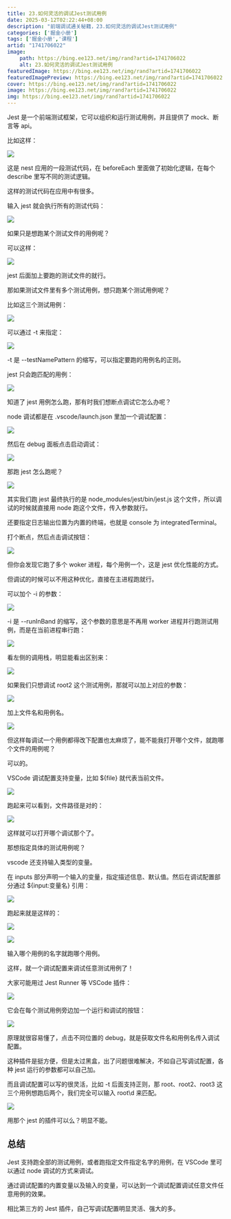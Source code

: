 ```yaml
---
title: 23.如何灵活的调试Jest测试用例
date: 2025-03-12T02:22:44+08:00
description: "前端调试通关秘籍，23.如何灵活的调试Jest测试用例"
categories: ['掘金小册']
tags: ['掘金小册','课程']
artid: "1741706022"
image:
    path: https://bing.ee123.net/img/rand?artid=1741706022
    alt: 23.如何灵活的调试Jest测试用例
featuredImage: https://bing.ee123.net/img/rand?artid=1741706022
featuredImagePreview: https://bing.ee123.net/img/rand?artid=1741706022
cover: https://bing.ee123.net/img/rand?artid=1741706022
image: https://bing.ee123.net/img/rand?artid=1741706022
img: https://bing.ee123.net/img/rand?artid=1741706022
---
```


Jest 是一个前端测试框架，它可以组织和运行测试用例，并且提供了 mock、断言等 api。

比如这样：

![](https://p1-juejin.byteimg.com/tos-cn-i-k3u1fbpfcp/a28a30af5f7b492a81a00cd5e814cefb~tplv-k3u1fbpfcp-watermark.image?)

这是 nest 应用的一段测试代码，在 beforeEach 里面做了初始化逻辑，在每个 describe 里写不同的测试逻辑。

这样的测试代码在应用中有很多。

输入 jest 就会执行所有的测试代码：

![](https://p1-juejin.byteimg.com/tos-cn-i-k3u1fbpfcp/cd88f619c4424ac39ac698a07a8dd305~tplv-k3u1fbpfcp-watermark.image?)

如果只是想跑某个测试文件的用例呢？

可以这样：

![](https://p9-juejin.byteimg.com/tos-cn-i-k3u1fbpfcp/67295d61a4ad4cf687e3ccb02d9e4bce~tplv-k3u1fbpfcp-watermark.image?)

jest 后面加上要跑的测试文件的就行。

那如果测试文件里有多个测试用例，想只跑某个测试用例呢？

比如这三个测试用例：

![](https://p6-juejin.byteimg.com/tos-cn-i-k3u1fbpfcp/a8cfeaea9640489aba10ad52f5fd8d64~tplv-k3u1fbpfcp-watermark.image?)

可以通过 -t 来指定：

![](https://p9-juejin.byteimg.com/tos-cn-i-k3u1fbpfcp/beeef0dae2174ffd9186c40e8c839e13~tplv-k3u1fbpfcp-watermark.image?)

-t 是 --testNamePattern 的缩写，可以指定要跑的用例名的正则。

jest 只会跑匹配的用例：

![](https://p9-juejin.byteimg.com/tos-cn-i-k3u1fbpfcp/ec14e8f0bad84898abd593a3f83c23c4~tplv-k3u1fbpfcp-watermark.image?)

知道了 jest 用例怎么跑，那有时我们想断点调试它怎么办呢？

node 调试都是在 .vscode/launch.json 里加一个调试配置：

![](https://p3-juejin.byteimg.com/tos-cn-i-k3u1fbpfcp/fb12da71662a44f09c2041812db207dc~tplv-k3u1fbpfcp-watermark.image?)

然后在 debug 面板点击启动调试：

![](https://p1-juejin.byteimg.com/tos-cn-i-k3u1fbpfcp/ab6c941fff5e4df8ba65c64d0a46195c~tplv-k3u1fbpfcp-watermark.image?)

那跑 jest 怎么跑呢？

![](https://p6-juejin.byteimg.com/tos-cn-i-k3u1fbpfcp/b04abfc06b3b45adb35299f77105c1a3~tplv-k3u1fbpfcp-watermark.image?)

其实我们跑 jest 最终执行的是 node_modules/jest/bin/jest.js 这个文件，所以调试的时候就直接用 node 跑这个文件，传入参数就行。

还要指定日志输出位置为内置的终端，也就是 console 为 integratedTerminal。

打个断点，然后点击调试按钮：

![](https://p9-juejin.byteimg.com/tos-cn-i-k3u1fbpfcp/499ff276873243a18e17ec1e799edb16~tplv-k3u1fbpfcp-watermark.image?)

但你会发现它跑了多个 woker 进程，每个用例一个，这是 jest 优化性能的方式。

但调试的时候可以不用这种优化，直接在主进程跑就行。

可以加个 -i 的参数：

![](https://p1-juejin.byteimg.com/tos-cn-i-k3u1fbpfcp/298ca4bd827a42f7b260fcfa25340f00~tplv-k3u1fbpfcp-watermark.image?)

-i 是 --runInBand 的缩写，这个参数的意思是不再用 worker 进程并行跑测试用例，而是在当前进程串行跑：

![](https://p6-juejin.byteimg.com/tos-cn-i-k3u1fbpfcp/906f300287d74da0b33198e7e2490a78~tplv-k3u1fbpfcp-watermark.image?)

看左侧的调用栈，明显能看出区别来：

![](https://p9-juejin.byteimg.com/tos-cn-i-k3u1fbpfcp/6306014c7d72452d999296ddbe96947e~tplv-k3u1fbpfcp-watermark.image?)

如果我们只想调试 root2 这个测试用例，那就可以加上对应的参数：

![](https://p1-juejin.byteimg.com/tos-cn-i-k3u1fbpfcp/acb451c0ef094dc687ba755b5e745925~tplv-k3u1fbpfcp-watermark.image?)

加上文件名和用例名。

![](https://p3-juejin.byteimg.com/tos-cn-i-k3u1fbpfcp/0f12cd33036246019e2274b8b22da9d8~tplv-k3u1fbpfcp-watermark.image?)

但这样每调试一个用例都得改下配置也太麻烦了，能不能我打开哪个文件，就跑哪个文件的用例呢？

可以的。

VSCode 调试配置支持变量，比如 \${file} 就代表当前文件。

![](https://p9-juejin.byteimg.com/tos-cn-i-k3u1fbpfcp/ee44eaeb134d45849c82dce008cac507~tplv-k3u1fbpfcp-watermark.image?)

跑起来可以看到，文件路径是对的：

![](https://p9-juejin.byteimg.com/tos-cn-i-k3u1fbpfcp/143ac7d90069419cb3570d817c468727~tplv-k3u1fbpfcp-watermark.image?)

这样就可以打开哪个调试那个了。

那想指定具体的测试用例呢？

vscode 还支持输入类型的变量。

在 inputs 部分声明一个输入的变量，指定描述信息、默认值。然后在调试配置部分通过 \${input:变量名} 引用：

![](https://p3-juejin.byteimg.com/tos-cn-i-k3u1fbpfcp/cf3a7b3c3bad419eae3c6d6722d9dbed~tplv-k3u1fbpfcp-watermark.image?)

跑起来就是这样的：

![](https://p1-juejin.byteimg.com/tos-cn-i-k3u1fbpfcp/d0fc47d96dab40b5a94caca4384ab3ca~tplv-k3u1fbpfcp-watermark.image?)

![](https://p6-juejin.byteimg.com/tos-cn-i-k3u1fbpfcp/2f064d875fb146f48d99180767dd7622~tplv-k3u1fbpfcp-watermark.image?)

输入哪个用例的名字就跑哪个用例。

这样，就一个调试配置来调试任意测试用例了！

大家可能用过 Jest Runner 等 VSCode 插件：

![](https://p1-juejin.byteimg.com/tos-cn-i-k3u1fbpfcp/e9ad2f1ed13a410e9af6fe2d765ef231~tplv-k3u1fbpfcp-watermark.image?)

它会在每个测试用例旁边加一个运行和调试的按钮：

![](https://p9-juejin.byteimg.com/tos-cn-i-k3u1fbpfcp/4355191ff49c4efea12026b0f127d95c~tplv-k3u1fbpfcp-watermark.image?)

原理就很容易懂了，点击不同位置的 debug，就是获取文件名和用例名传入调试配置。

这种插件是挺方便，但是太过黑盒，出了问题很难解决，不如自己写调试配置，各种 jest 运行的参数都可以自己加。

而且调试配置可以写的很灵活，比如 -t 后面支持正则，那 root、root2、root3 这三个用例想跑后两个，我们完全可以输入 root\d 来匹配。

![](https://p1-juejin.byteimg.com/tos-cn-i-k3u1fbpfcp/5da3b8a6e1bd4cf7bbb5e50b40d78844~tplv-k3u1fbpfcp-watermark.image?)

用那个 jest 的插件可以么？明显不能。

## 总结

Jest 支持跑全部的测试用例，或者跑指定文件指定名字的用例，在 VSCode 里可以通过 node 调试的方式来调试。

通过调试配置的内置变量以及输入的变量，可以达到一个调试配置调试任意文件任意用例的效果。

相比第三方的 Jest 插件，自己写调试配置明显灵活、强大的多。
